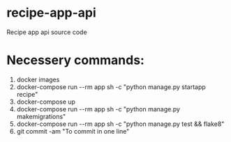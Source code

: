 # recipe-app-api

Recipe app api source code

# Necessery commands:

1. docker images
2. docker-compose run --rm app sh -c "python manage.py startapp recipe"
3. docker-compose up
4. docker-compose run --rm app sh -c "python manage.py makemigrations"
5. docker-compose run --rm app sh -c "python manage.py test && flake8"
6. git commit -am "To commit in one line"
